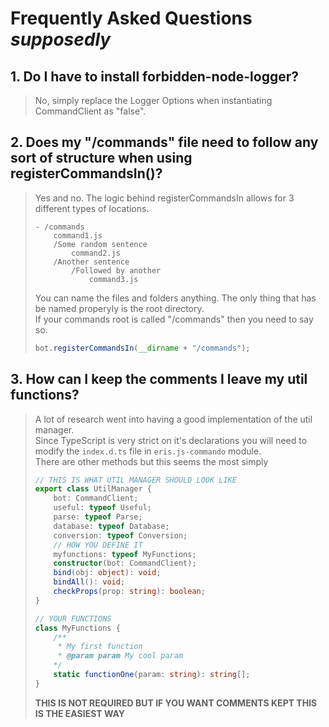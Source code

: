 # Frequently Asked Questions *supposedly*

## 1. **Do I have to install forbidden-node-logger?**
> No, simply replace the Logger Options when instantiating CommandClient as "false".

## 2. **Does my "/commands" file need to follow any sort of structure when using registerCommandsIn()?**
> Yes and no. The logic behind registerCommandsIn allows for 3 different types of locations.
> ```
> - /commands
>     command1.js
>     /Some random sentence
>         command2.js
>     /Another sentence
>         /Followed by another
>             command3.js
> ```
> You can name the files and folders anything. The only thing that has be named properyly is the root directory.\
> If your commands root is called "/commands" then you need to say so.
> ```js
> bot.registerCommandsIn(__dirname + "/commands");
> ```

## 3. **How can I keep the comments I leave my util functions?**
> A lot of research went into having a good implementation of the util manager.\
> Since TypeScript is very strict on it's declarations you will need to modify the `index.d.ts` file in `eris.js-commando` module.\
> There are other methods but this seems the most simply
> ```ts
> // THIS IS WHAT UTIL MANAGER SHOULD LOOK LIKE
> export class UtilManager {
>     bot: CommandClient;
>     useful: typeof Useful;
>     parse: typeof Parse;
>     database: typeof Database;
>     conversion: typeof Conversion;
>     // HOW YOU DEFINE IT
>     myfunctions: typeof MyFunctions;
>     constructor(bot: CommandClient);
>     bind(obj: object): void;
>     bindAll(): void;
>     checkProps(prop: string): boolean;
> }
> 
> // YOUR FUNCTIONS
> class MyFunctions {
>     /**
>      * My first function
>      * @param param My cool param
>     */ 
>     static functionOne(param: string): string[];
> }
> ```
> **THIS IS NOT REQUIRED BUT IF YOU WANT COMMENTS KEPT THIS IS THE EASIEST WAY**